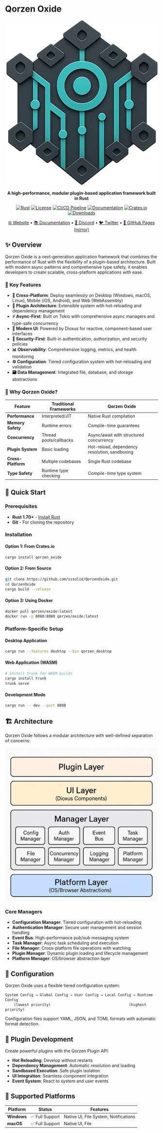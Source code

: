 # Qorzen Oxide

<div align="center">

![Qorzen Logo](public/static/qorzen.png)

**A high-performance, modular plugin-based application framework built in Rust**

[![Rust](https://img.shields.io/badge/rust-1.70+-orange.svg)](https://www.rust-lang.org)
[![License](https://img.shields.io/badge/license-MIT-blue.svg)](LICENSE)
[![CI/CD Pipeline](https://github.com/sssolid/QorzenOxide/actions/workflows/ci.yml/badge.svg)](https://github.com/sssolid/QorzenOxide/actions/workflows/ci.yml)
[![Documentation](https://docs.rs/qorzen_oxide/badge.svg)](https://docs.rs/qorzen_oxide)
[![Crates.io](https://img.shields.io/crates/v/qorzen_oxide.svg)](https://crates.io/crates/qorzen_oxide)
[![Downloads](https://img.shields.io/crates/d/qorzen_oxide.svg)](https://crates.io/crates/qorzen_oxide)

[🌐 Website](https://www.qorzen.com) • [📚 Documentation](https://docs.qorzen.com) • [💬 Discord](https://discord.gg/qorzenhq) • [🐦 Twitter](https://twitter.com/qorzenhq) • [📄 GitHub Pages (mirror)](https://sssolid.github.io/QorzenOxide/)

</div>

## ✨ Overview

Qorzen Oxide is a next-generation application framework that combines the performance of Rust with the flexibility of a plugin-based architecture. Built with modern async patterns and comprehensive type safety, it enables developers to create scalable, cross-platform applications with ease.

### 🎯 Key Features

- **🚀 Cross-Platform**: Deploy seamlessly on Desktop (Windows, macOS, Linux), Mobile (iOS, Android), and Web (WebAssembly)
- **🧩 Plugin Architecture**: Extensible system with hot-reloading and dependency management
- **⚡ Async-First**: Built on Tokio with comprehensive async managers and type-safe concurrency
- **🎨 Modern UI**: Powered by Dioxus for reactive, component-based user interfaces
- **🔐 Security-First**: Built-in authentication, authorization, and security policies
- **📊 Observability**: Comprehensive logging, metrics, and health monitoring
- **⚙️ Configuration**: Tiered configuration system with hot-reloading and validation
- **🗃️ Data Management**: Integrated file, database, and storage abstractions

### 🌟 Why Qorzen Oxide?

| Feature | Traditional Frameworks | Qorzen Oxide |
|---------|----------------------|--------------|
| **Performance** | Interpreted/JIT | Native Rust compilation |
| **Memory Safety** | Runtime errors | Compile-time guarantees |
| **Concurrency** | Thread pools/callbacks | Async/await with structured concurrency |
| **Plugin System** | Basic loading | Hot-reload, dependency resolution, sandboxing |
| **Cross-Platform** | Multiple codebases | Single Rust codebase |
| **Type Safety** | Runtime type checking | Compile-time type system |

## 🚀 Quick Start

### Prerequisites

- **Rust 1.70+** - [Install Rust](https://rustup.rs/)
- **Git** - For cloning the repository

### Installation

#### Option 1: From Crates.io
```bash
cargo install qorzen_oxide
```

#### Option 2: From Source
```bash
git clone https://github.com/sssolid/QorzenOxide.git
cd QorzenOxide
cargo build --release
```

#### Option 3: Using Docker
```bash
docker pull qorzen/oxide:latest
docker run -p 8080:8080 qorzen/oxide:latest
```

### Platform-Specific Setup

#### Desktop Application
```bash
cargo run --features desktop --bin qorzen_desktop
```

#### Web Application (WASM)
```bash
# Install trunk for WASM builds
cargo install trunk
trunk serve
```

#### Development Mode
```bash
cargo run -- dev --port 8080
```

## 🏗️ Architecture

Qorzen Oxide follows a modular architecture with well-defined separation of concerns:

![Architecture](public/static/architecture.png)

### Core Managers

- **Configuration Manager**: Tiered configuration with hot-reloading
- **Authentication Manager**: Secure user management and session handling
- **Event Bus**: High-performance pub/sub messaging system
- **Task Manager**: Async task scheduling and execution
- **File Manager**: Cross-platform file operations with watching
- **Plugin Manager**: Dynamic plugin loading and lifecycle management
- **Platform Manager**: OS/browser abstraction layer

## 🔧 Configuration

Qorzen Oxide uses a flexible tiered configuration system:

```
System Config → Global Config → User Config → Local Config → Runtime Config
    (lowest priority)                                    (highest priority)
```

Configuration files support YAML, JSON, and TOML formats with automatic format detection.

## 🧩 Plugin Development

Create powerful plugins with the Qorzen Plugin API:

- **Hot Reloading**: Develop without restarts
- **Dependency Management**: Automatic resolution and loading
- **Sandboxed Execution**: Safe plugin isolation
- **UI Integration**: Seamless component integration
- **Event System**: React to system and user events

## 📱 Supported Platforms

| Platform | Status | Features |
|----------|--------|----------|
| **Windows** | ✅ Full Support | Native UI, File System, Notifications |
| **macOS** | ✅ Full Support | Native UI, File 
